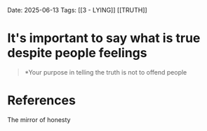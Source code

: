 Date: 2025-06-13
Tags: [[3 - LYING]] [[TRUTH]]

# It's important to say what is true despite people feelings

>*Your purpose in telling the truth is not to offend people
# References 
The mirror of honesty 